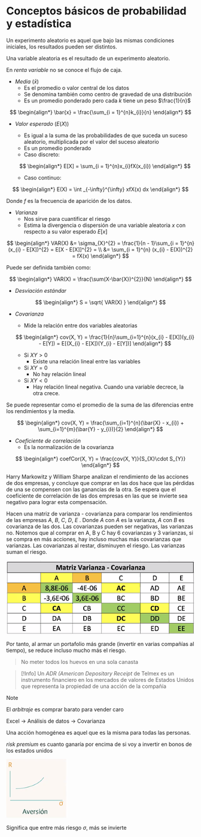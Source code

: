 # Conceptos básicos de probabilidad y estadística

Un experimento aleatorio es aquel que bajo las mismas condiciones iniciales, los resultados pueden ser distintos.

Una variable aleatoria es el resultado de un experimento aleatorio.

En _renta variable_ no se conoce el flujo de caja.

- _Media_ ($\bar{x}$)
	- Es el promedio o valor central de los datos
	- Se denomina también como centro de gravedad de una distribución 
	- Es un promedio ponderado pero cada $k$ tiene un peso $\frac{1}{n}$

$$
\begin{align*}
	\bar{x} = \frac{\sum_{i = 1}^{n}k_{i}}{n}
\end{align*}
$$

- _Valor esperado_ ($E(X)$)
	- Es igual a la suma de las probabilidades de que suceda un suceso aleatorio, multiplicada por el valor del suceso aleatorio
	- Es un promedio ponderado
	- Caso discreto: 

	$$
	\begin{align*}
		E[X] = \sum_{i = 1}^{n}x_{i}fX(x_{i})
	\end{align*}
	$$
	- Caso continuo: 

$$
\begin{align*}
	E(X) = \int _{-\infty}^{\infty} xfX(x) dx
\end{align*}
$$

Donde $f$ es la frecuencia de aparición de los datos.

- _Varianza_
	- Nos sirve para cuantificar el riesgo
	- Estima la divergencia o dispersión de una variable aleatoria $x$ con respecto a su valor esperado $E[x]$

$$
\begin{align*}
	VAR(X) &= \sigma_{X}^{2} = \frac{1}{n - 1}\sum_{i = 1}^{n}(x_{i} - E[X])^{2} = E[X - E[X]]^{2} = \\
	&= \sum_{i = 1}^{n} (x_{i} - E(X))^{2} = fX(x)
\end{align*}
$$

Puede ser definida también como:

$$
\begin{align*}
	VAR(X) = \frac{\sum(X-\bar{X})^{2}}{N}
\end{align*}
$$

- _Desviación estándar_ 

$$
\begin{align*}
	S = \sqrt{ VAR(X) }
\end{align*}
$$

- _Covarianza_
	- Mide la relación entre dos variables aleatorias

	$$
	\begin{align*}
		cov(X, Y) = \frac{1}{n}\sum_{i=1}^{n}(x_{i} - E[X])(y_{i} - E[Y]) = E[(X_{i} - E[X])(Y_{i} - E[Y])]
	\end{align*}
	$$

	- Si $XY > 0$
		- Existe una relación lineal entre las variables
	- Si $XY = 0$
		- No hay relación lineal
	- Si $XY < 0$
		- Hay relación lineal negativa. Cuando una variable decrece, la otra crece.


Se puede representar como el promedio de la suma de las diferencias entre los rendimientos y la media.

$$
\begin{align*}
	cov(X, Y) = \frac{\sum_{i=1}^{n}(\bar{X} - x_{i}) + \sum_{i=1}^{m}(\bar{Y} - y_{i})}{2}
\end{align*}
$$

- _Coeficiente de correlación_
	- Es la normalización de la covarianza 

$$
\begin{align*}
	coefCor(X, Y) = \frac{cov(X, Y)}{S_{X}\cdot S_{Y}}
\end{align*}
$$


Harry Markowitz y William Sharpe analizan el rendimiento de las acciones de dos empresas, y concluye que comprar en las dos hace que las pérdidas de una se compensen con las ganancias de la otra. Se espera que el coeficiente de correlación de las dos empresas en las que se invierte sea negativo para lograr esta compensación.

Hacen una matriz de varianza - covarianza para comparar los rendimientos de las empresas $A$, $B$, $C$, $D$, $E$ . Donde $A$ con $A$ es la varianza, $A$ con $B$ es covarianza de las dos.
Las covarianzas pueden ser negativas, las varianzas no. Notemos que al comprar en A, B y C hay 6 covarianzas y 3 varianzas, si se compra en más acciones, hay incluso muchas más covarianzas que varianzas.
Las covarianzas al restar, disminuyen el riesgo. Las varianzas suman el riesgo.

![](attachments/Pasted%20image%2020230509170153.png)

Por tanto, al armar un portafolio más grande (invertir en varias compañías al tiempo), se reduce incluso mucho más el riesgo.

>No meter todos los huevos en una sola canasta


>[!Info]
>Un _ADR (American Depositary Receipt_  de Telmex es un instrumento financiero en los mercados de valores de Estados Unidos que representa la propiedad de una acción de la compañía

>[!Note]
>El _arbitraje_ es comprar barato para vender caro



Excel -> Análisis de datos -> Covarianza




Una acción homogénea es aquel que es la misma para todas las personas.

_risk premium_ es cuanto ganaría por encima de si voy a invertir en bonos de los estados unidos


![](attachments/Pasted%20image%2020230502173429.png)

Significa que entre más riesgo $\sigma$, más se invierte

